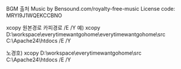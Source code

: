 BGM 출처
Music by Bensound.com/royalty-free-music
License code: MRYI9J1WQEKCCBNO

xcopy 원본경로 카피경로 /E /Y
예) xcopy D:\workspace\everytimewantgohome\everytimewantgohome\src C:\Apache24\htdocs /E /Y

노경호)
xcopy D:\workspace\everytimewantgohome\src C:\Apache24\htdocs /E /Y